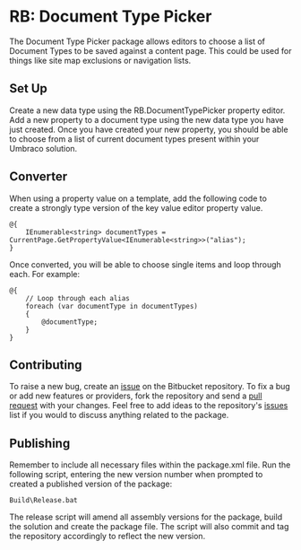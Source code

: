 # RB: Document Type Picker

The Document Type Picker package allows editors to choose a list of Document Types to be saved against a content page. This could be used for things like site map exclusions or navigation lists.

## Set Up

Create a new data type using the RB.DocumentTypePicker property editor. Add a new property to a document type using the new data type you have just created. Once you have created your new property, you should be able to choose from a list of current document types present within your Umbraco solution.

## Converter

When using a property value on a template, add the following code to create a strongly type version of the key value editor property value.

    @{
        IEnumerable<string> documentTypes = CurrentPage.GetPropertyValue<IEnumerable<string>>("alias");
    }
	
Once converted, you will be able to choose single items and loop through each. For example:

    @{
        // Loop through each alias
        foreach (var documentType in documentTypes)
        {
            @documentType;
        }
    }

## Contributing

To raise a new bug, create an [issue](https://bitbucket.org/rbdigital/umbraco-documenttype-picker/issues) on the Bitbucket repository. To fix a bug or add new features or providers, fork the repository and send a [pull request](https://bitbucket.org/rbdigital/umbraco-documenttype-picker/pull-requests) with your changes. Feel free to add ideas to the repository's [issues](https://bitbucket.org/rbdigital/umbraco-documenttype-picker/issues) list if you would to discuss anything related to the package.

## Publishing

Remember to include all necessary files within the package.xml file. Run the following script, entering the new version number when prompted to created a published version of the package:

    Build\Release.bat

The release script will amend all assembly versions for the package, build the solution and create the package file. The script will also commit and tag the repository accordingly to reflect the new version.